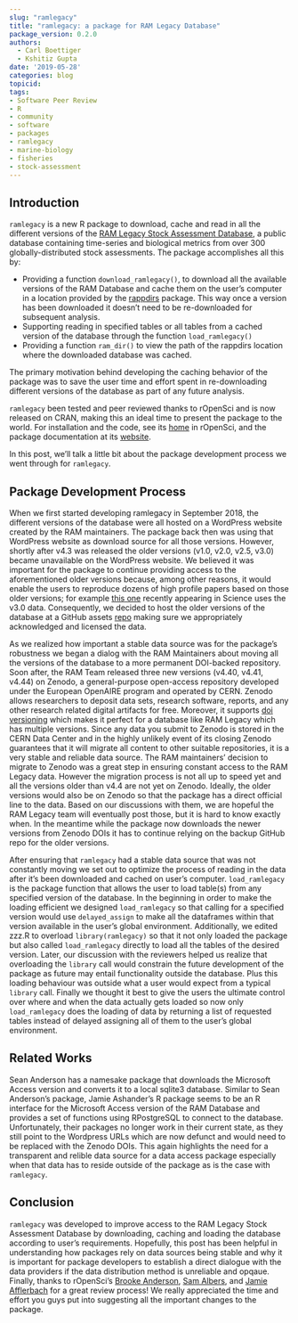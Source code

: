 ```yaml
---
slug: "ramlegacy"
title: "ramlegacy: a package for RAM Legacy Database"
package_version: 0.2.0
authors:
  - Carl Boettiger
  - Kshitiz Gupta
date: '2019-05-28'
categories: blog
topicid:
tags:
- Software Peer Review
- R
- community
- software
- packages
- ramlegacy
- marine-biology
- fisheries
- stock-assessment
---
```


## Introduction

`ramlegacy` is a new R package to download, cache and read in all the different versions of the  [RAM Legacy Stock Assessment Database](https://www.ramlegacy.org/), a public database containing time-series and biological metrics from over 300 globally-distributed stock assessments. The package accomplishes all this by:

* Providing a function `download_ramlegacy()`, to download all the available versions of the RAM Database and cache them on the user’s computer in a location provided by the [rappdirs](https://cran.r-project.org/web/packages/rappdirs/index.html) package. This way once a version has been downloaded it doesn’t need to be re-downloaded for subsequent analysis.
* Supporting reading in specified tables or all tables from a cached version of the database through the function `load_ramlegacy()`
* Providing a function `ram_dir()` to view the path of the rappdirs location where the downloaded database was cached.

The primary motivation behind developing the caching behavior of the package was to save the user time and effort spent in re-downloading different versions of the database as part of any future analysis.

`ramlegacy` been tested and peer reviewed thanks to rOpenSci and is now released on CRAN, making this an ideal time to present the package to the world. For installation and the code, see its [home](https://github.com/ropensci/ramlegacy) in rOpenSci, and the package documentation at its [website](https://ropensci.github.io/ramlegacy/).

In this post, we’ll talk a little bit about the package development process we went through for `ramlegacy`.

## Package Development Process

When we first started developing ramlegacy in September 2018, the different versions of the database were all hosted on a WordPress website created by the RAM maintainers. The package back then was using that WordPress website as download source for all those versions. However, shortly after v4.3 was released the older versions (v1.0, v2.0, v2.5, v3.0) became unavailable on the WordPress website. We believed it was important for the package to continue providing access to the aforementioned older versions because, among other reasons, it would enable the users to reproduce dozens of high profile papers based on those older versions; for example [this one](https://doi.org/10.1126/science.aau1758) recently appearing in Science uses the v3.0 data. Consequently, we decided to host the older versions of the database at a GitHub assets [repo](https://github.com/kshtzgupta1/ramlegacy-assets) making sure we appropriately acknowledged and licensed the data.

As we realized how important a stable data source was for the package’s robustness we began a dialog with the RAM Maintainers about moving all the versions of the database to a more permanent DOI-backed repository. Soon after, the RAM Team released three new versions (v4.40, v4.41, v4.44) on Zenodo, a general-purpose open-access repository developed under the European OpenAIRE program and operated by CERN. Zenodo allows researchers to deposit data sets, research software, reports, and any other research related digital artifacts for free. Moreover, it supports [doi versioning](https://blog.zenodo.org/2017/05/30/doi-versioning-launched/) which makes it perfect for a database like RAM Legacy which has multiple versions. Since any data you submit to Zenodo is stored in the CERN Data Center and in the highly unlikely event of its closing Zenodo guarantees that it will migrate all content to other suitable repositories, it is a very stable and reliable data source. The RAM maintainers’ decision to migrate to Zenodo was a great step in ensuring constant access to the RAM Legacy data. However the migration process is not all up to speed yet and all the versions older than v4.4 are not yet on Zenodo. Ideally, the older versions would also be on Zenodo so that the package has a direct official line to the data. Based on our discussions with them, we are hopeful the RAM Legacy team will eventually post those, but it is hard to know exactly when. In the meantime while  the package now downloads the newer versions from Zenodo DOIs it has to continue relying on the backup GitHub repo for the older versions.

After ensuring that `ramlegacy` had a stable data source that was not constantly moving we set out to optimize the process of reading in the data after it’s been downloaded and cached on user’s computer. `load_ramlegacy` is the package function that allows the user to load table(s) from any specified version of the database. In the beginning in order to make the loading efficient we designed `load_ramlegacy` so that calling for a specified version would use `delayed_assign` to make all the dataframes within that version available in the user’s global environment. Additionally, we edited zzz.R to overload `library(ramlegacy)` so that it not only loaded the package but also called `load_ramlegacy` directly to load all the tables of the desired version. Later, our discussion with the reviewers helped us realize that overloading the `library` call would constrain the future development of the package as future may entail functionality outside the database. Plus this loading behaviour was outside what a user would expect from a typical `library` call. Finally we thought it best to give the users the ultimate control over where and when the data actually gets loaded so now only `load_ramlegacy` does the loading of data by returning a list of requested tables instead of delayed assigning all of them to the user’s global environment.

## Related Works

Sean Anderson has a namesake package that downloads the Microsoft Access version and converts it to a local sqlite3 database. Similar to Sean Anderson’s package, Jamie Ashander’s R package seems to be an R interface for the Microsoft Access version of the RAM Database and provides a set of functions using RPostgreSQL to connect to the database. Unfortunately, their packages no longer work in their current state, as they still point to the Wordpress URLs which are now defunct and would need to be replaced with the Zenodo DOIs. This again highlights the need for a transparent and relible data source for a data access package especially when that data has to reside outside of the package as is the case with `ramlegacy`.

## Conclusion

`ramlegacy` was developed to improve access to the RAM Legacy Stock Assessment Database by downloading, caching and loading the database according to user’s requirements. Hopefully, this post has been helpful in understanding how packages rely on data sources being stable and why it is important for package developers to establish a direct dialogue with the data providers if the data distribution method is unreliable and opqaue. Finally, thanks to rOpenSci’s [Brooke Anderson](https://github.com/geanders), [Sam Albers](https://github.com/boshek), and [Jamie Afflerbach](https://github.com/jafflerbach) for a great review process! We really appreciated the time and effort you guys put into suggesting all the important changes to the package.
